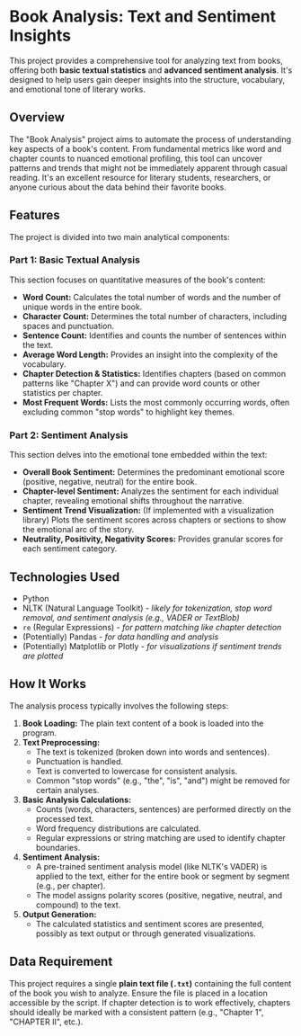 # Book Analysis: Text and Sentiment Insights

This project provides a comprehensive tool for analyzing text from books, offering both **basic textual statistics** and **advanced sentiment analysis**. It's designed to help users gain deeper insights into the structure, vocabulary, and emotional tone of literary works.

## Overview

The "Book Analysis" project aims to automate the process of understanding key aspects of a book's content. From fundamental metrics like word and chapter counts to nuanced emotional profiling, this tool can uncover patterns and trends that might not be immediately apparent through casual reading. It's an excellent resource for literary students, researchers, or anyone curious about the data behind their favorite books.

## Features

The project is divided into two main analytical components:

### Part 1: Basic Textual Analysis

This section focuses on quantitative measures of the book's content:

* **Word Count:** Calculates the total number of words and the number of unique words in the entire book.
* **Character Count:** Determines the total number of characters, including spaces and punctuation.
* **Sentence Count:** Identifies and counts the number of sentences within the text.
* **Average Word Length:** Provides an insight into the complexity of the vocabulary.
* **Chapter Detection & Statistics:** Identifies chapters (based on common patterns like "Chapter X") and can provide word counts or other statistics per chapter.
* **Most Frequent Words:** Lists the most commonly occurring words, often excluding common "stop words" to highlight key themes.

### Part 2: Sentiment Analysis

This section delves into the emotional tone embedded within the text:

* **Overall Book Sentiment:** Determines the predominant emotional score (positive, negative, neutral) for the entire book.
* **Chapter-level Sentiment:** Analyzes the sentiment for each individual chapter, revealing emotional shifts throughout the narrative.
* **Sentiment Trend Visualization:** (If implemented with a visualization library) Plots the sentiment scores across chapters or sections to show the emotional arc of the story.
* **Neutrality, Positivity, Negativity Scores:** Provides granular scores for each sentiment category.

## Technologies Used

* Python
* NLTK (Natural Language Toolkit) - *likely for tokenization, stop word removal, and sentiment analysis (e.g., VADER or TextBlob)*
* `re` (Regular Expressions) - *for pattern matching like chapter detection*
* (Potentially) Pandas - *for data handling and analysis*
* (Potentially) Matplotlib or Plotly - *for visualizations if sentiment trends are plotted*

## How It Works

The analysis process typically involves the following steps:

1.  **Book Loading:** The plain text content of a book is loaded into the program.
2.  **Text Preprocessing:**
    * The text is tokenized (broken down into words and sentences).
    * Punctuation is handled.
    * Text is converted to lowercase for consistent analysis.
    * Common "stop words" (e.g., "the", "is", "and") might be removed for certain analyses.
3.  **Basic Analysis Calculations:**
    * Counts (words, characters, sentences) are performed directly on the processed text.
    * Word frequency distributions are calculated.
    * Regular expressions or string matching are used to identify chapter boundaries.
4.  **Sentiment Analysis:**
    * A pre-trained sentiment analysis model (like NLTK's VADER) is applied to the text, either for the entire book or segment by segment (e.g., per chapter).
    * The model assigns polarity scores (positive, negative, neutral, and compound) to the text.
5.  **Output Generation:**
    * The calculated statistics and sentiment scores are presented, possibly as text output or through generated visualizations.

## Data Requirement

This project requires a single **plain text file (`.txt`)** containing the full content of the book you wish to analyze. Ensure the file is placed in a location accessible by the script. If chapter detection is to work effectively, chapters should ideally be marked with a consistent pattern (e.g., "Chapter 1", "CHAPTER II", etc.).
